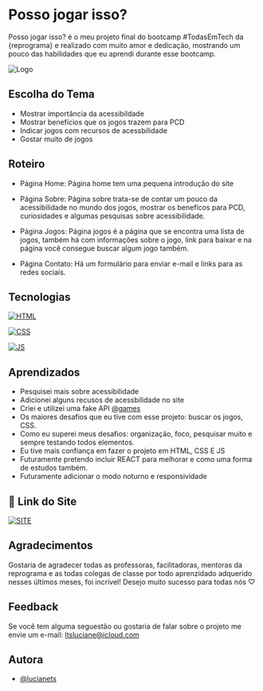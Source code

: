 
# Posso jogar isso?
Posso jogar isso? é o meu projeto final do bootcamp #TodasEmTech da {reprograma} e realizado com muito amor e dedicação, mostrando um pouco das habilidades que eu aprendi durante esse bootcamp. 

![Logo](https://i.imgur.com/fMFfrsM.png)


## Escolha do Tema

- Mostrar importância da acessibildade 
- Mostrar benefícios que os jogos trazem para PCD
- Indicar jogos com recursos de acessbilidade
- Gostar muito de jogos 


## Roteiro

- Página Home: Página home tem uma pequena introdução do site

- Página Sobre: Página sobre trata-se de contar um pouco da acessibilidade no mundo dos jogos, mostrar os benefícos para PCD, curiosidades e algumas pesquisas sobre acessibilidade. 

- Página Jogos: Página jogos é a página que se encontra uma lista de jogos, também há com informações sobre o jogo, link para baixar e na página você consegue buscar algum jogo também.

- Página Contato: Há um formulário para enviar e-mail e links para as redes sociais.
## Tecnologias

[![HTML](https://img.shields.io/badge/HTML5-E34F26?style=for-the-badge&logo=html5&logoColor=white)]()

[![CSS](https://img.shields.io/badge/CSS3-1572B6?style=for-the-badge&logo=css3&logoColor=white)]()

[![JS](https://img.shields.io/badge/JavaScript-323330?style=for-the-badge&logo=javascript&logoColor=F7DF1E)]()


## Aprendizados

- Pesquisei mais sobre acessibilidade
- Adicionei alguns recusos de acessbilidade no site
- Criei e utilizei uma fake API [@games](https://github.com/lucianets/games)
- Os maiores desafios que eu tive com esse projeto: buscar os jogos, CSS.
- Como eu superei meus desafios: organização, foco, pesquisar muito e sempre testando todos elementos.
- Eu tive mais confiança em fazer o projeto em HTML, CSS E JS 
- Futuramente pretendo incluir REACT para melhorar e como uma forma de estudos também.
- Futuramente adicionar o modo noturno e responsividade

## 🔗 Link do Site
[![SITE](https://img.shields.io/badge/website-000000?style=for-the-badge&logo=About.me&logoColor=white)](https://possojogarisso.netlify.app/index.html)

## Agradecimentos

Gostaria de agradecer todas as professoras, facilitadoras, mentoras da reprograma e as todas colegas de classe por todo aprenzidado adquerido nesses últimos meses, foi incrível! Desejo muito sucesso para todas nós  ♡

## Feedback

Se você tem alguma seguestão ou gostaria de falar sobre o projeto me envie um e-mail: ltsluciane@icloud.com

## Autora

- [@lucianets](https://github.com/lucianets)



